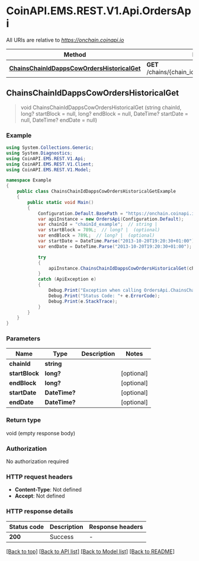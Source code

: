 # CoinAPI.EMS.REST.V1.Api.OrdersApi

All URIs are relative to *https://onchain.coinapi.io*

Method | HTTP request | Description
------------- | ------------- | -------------
[**ChainsChainIdDappsCowOrdersHistoricalGet**](OrdersApi.md#chainschainiddappscowordershistoricalget) | **GET** /chains/{chain_id}/dapps/cow/orders/historical | 



## ChainsChainIdDappsCowOrdersHistoricalGet

> void ChainsChainIdDappsCowOrdersHistoricalGet (string chainId, long? startBlock = null, long? endBlock = null, DateTime? startDate = null, DateTime? endDate = null)



### Example

```csharp
using System.Collections.Generic;
using System.Diagnostics;
using CoinAPI.EMS.REST.V1.Api;
using CoinAPI.EMS.REST.V1.Client;
using CoinAPI.EMS.REST.V1.Model;

namespace Example
{
    public class ChainsChainIdDappsCowOrdersHistoricalGetExample
    {
        public static void Main()
        {
            Configuration.Default.BasePath = "https://onchain.coinapi.io";
            var apiInstance = new OrdersApi(Configuration.Default);
            var chainId = "chainId_example";  // string | 
            var startBlock = 789L;  // long? |  (optional) 
            var endBlock = 789L;  // long? |  (optional) 
            var startDate = DateTime.Parse("2013-10-20T19:20:30+01:00");  // DateTime? |  (optional) 
            var endDate = DateTime.Parse("2013-10-20T19:20:30+01:00");  // DateTime? |  (optional) 

            try
            {
                apiInstance.ChainsChainIdDappsCowOrdersHistoricalGet(chainId, startBlock, endBlock, startDate, endDate);
            }
            catch (ApiException e)
            {
                Debug.Print("Exception when calling OrdersApi.ChainsChainIdDappsCowOrdersHistoricalGet: " + e.Message );
                Debug.Print("Status Code: "+ e.ErrorCode);
                Debug.Print(e.StackTrace);
            }
        }
    }
}
```

### Parameters


Name | Type | Description  | Notes
------------- | ------------- | ------------- | -------------
 **chainId** | **string**|  | 
 **startBlock** | **long?**|  | [optional] 
 **endBlock** | **long?**|  | [optional] 
 **startDate** | **DateTime?**|  | [optional] 
 **endDate** | **DateTime?**|  | [optional] 

### Return type

void (empty response body)

### Authorization

No authorization required

### HTTP request headers

- **Content-Type**: Not defined
- **Accept**: Not defined


### HTTP response details
| Status code | Description | Response headers |
|-------------|-------------|------------------|
| **200** | Success |  -  |

[[Back to top]](#)
[[Back to API list]](../README.md#documentation-for-api-endpoints)
[[Back to Model list]](../README.md#documentation-for-models)
[[Back to README]](../README.md)

